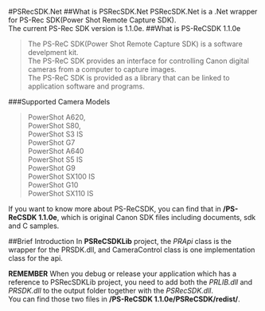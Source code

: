 #PSRecSDK.Net
##What is PSRecSDK.Net
PSRecSDK.Net is a .Net wrapper for PS-Rec SDK(Power Shot Remote Capture SDK).  
The current PS-Rec SDK version is 1.1.0e.
##What is PS-ReCSDK 1.1.0e
>The PS-ReC SDK(Power Shot Remote Capture SDK) is a software develpment kit.  
The PS-ReC SDK provides an interface for controlling Canon digital cameras from a computer to capture images.  
>The PS-ReC SDK is provided as a library that can be linked to application software and programs.

###Supported Camera Models
>  PowerShot A620,  
>  PowerShot S80,  
>  PowerShot S3 IS  
>  PowerShot G7  
>  PowerShot A640  
>  PowerShot S5 IS  
>  PowerShot G9  
>  PowerShot SX100 IS  
>  PowerShot G10  
>  PowerShot SX110 IS


If you want to know more about PS-ReCSDK, you can find that in **/PS-ReCSDK 1.1.0e**, which is original Canon SDK files including documents, sdk and C samples. 

##Brief Introduction
In **PSReCSDKLib** project, the *PRApi* class is the wrapper for the PRSDK.dll, and CameraControl class is one implementation class for the api.

**REMEMBER** When you debug or release your application which has a reference to PSRecSDKLib project, you need to add both the *PRLIB.dll* and *PRSDK.dll* to the output folder together with the *PSRecSDK.dll*.  
 You can find those two files in **/PS-ReCSDK 1.1.0e/PSReCSDK/redist/**.